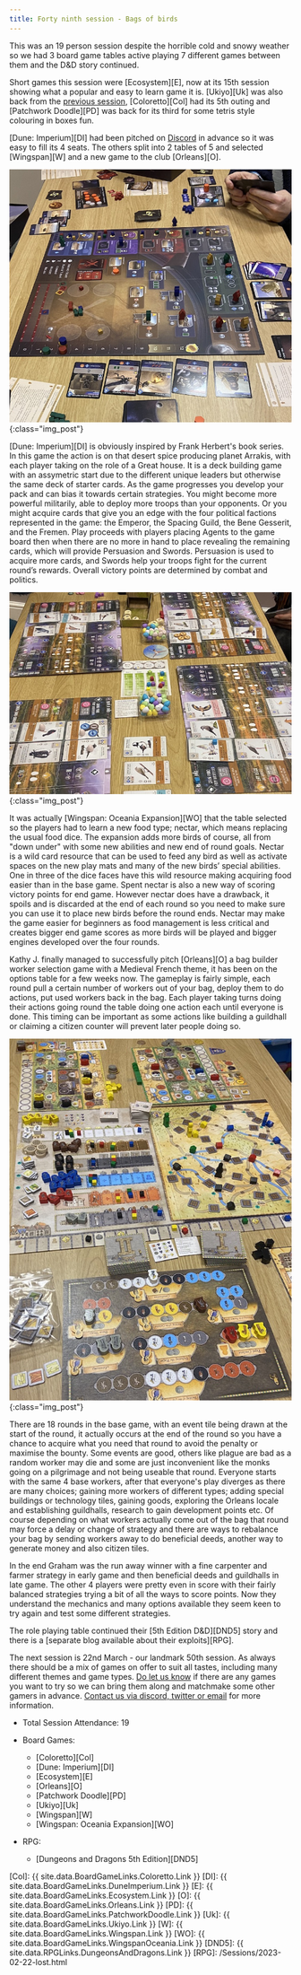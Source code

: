 ```yaml
---
title: Forty ninth session - Bags of birds
---
```


This was an 19 person session despite the horrible cold and snowy weather so we had 3 board game tables active playing 7 different games between them and the D&D story continued.

Short games this session were [Ecosystem][E], now at its 15th session showing what a popular and easy to learn game it is. [Ukiyo][Uk] was also back from the [previous session][48], [Coloretto][Col] had its 5th outing and [Patchwork Doodle][PD] was back for its third for some tetris style colouring in boxes fun.

[Dune: Imperium][DI] had been pitched on [Discord][Contact] in advance so it was easy to fill its 4 seats. The others split into 2 tables of 5 and selected [Wingspan][W] and a new game to the club [Orleans][O].

![Dune Imperium](/images/posts/2023_03_08/DuneImperium01.jpg "Dune Imperium"){:class="img_post"}

[Dune: Imperium][DI] is obviously inspired by Frank Herbert's book series. In this game the action is on that desert spice producing planet Arrakis, with each player taking on the role of a Great house. It is a deck building game with an assymetric start due to the different unique leaders but otherwise the same deck of starter cards. As the game progresses you develop your pack and can bias it towards certain strategies. You might become more powerful militarily, able to deploy more troops than your opponents. Or you might acquire cards that give you an edge with the four political factions represented in the game: the Emperor, the Spacing Guild, the Bene Gesserit, and the Fremen. Play proceeds with players placing Agents to the game board then when there are no more in hand to place revealing the remaining cards, which will provide Persuasion and Swords. Persuasion is used to acquire more cards, and Swords help your troops fight for the current round’s rewards. Overall victory points are determined by combat and politics. 

![Wingspan](/images/posts/2023_03_08/Wingspan01.jpg "Wingspan"){:class="img_post"}

It was actually [Wingspan: Oceania Expansion][WO] that the table selected so the players had to learn a new food type; nectar, which means replacing the usual food dice. The expansion adds more birds of course, all from "down under" with some new abilities and new end of round goals. Nectar is a wild card resource that can be used to feed any bird as well as activate spaces on the new play mats and many of the new birds’ special abilities. One in three of the dice faces have this wild resource making acquiring food easier than in the base game. Spent nectar is also a new way of scoring victory points for end game. However nectar does have a drawback, it spoils and is discarded at the end of each round so you need to make sure you can use it to place new birds before the round ends. Nectar may make the game easier for beginners as food management is less critical and creates bigger end game scores as more birds will be played and bigger engines developed over the four rounds.

Kathy J. finally managed to successfully pitch [Orleans][O] a bag builder worker selection game with a Medieval French theme, it has been on the options table for a few weeks now. The gameplay is fairly simple, each round pull a certain number of workers out of your bag, deploy them to do actions, put used workers back in the bag. Each player taking turns doing their actions going round the table doing one action each until everyone is done. This timing can be important as some actions like building a guildhall or claiming a citizen counter will prevent later people doing so.

![Orleans](/images/posts/2023_03_08/Orleans01.jpg "Orleans"){:class="img_post"}

There are 18 rounds in the base game, with an event tile being drawn at the start of the round, it actually occurs at the end of the round so you have a chance to acquire what you need that round to avoid the penalty or maximise the bounty. Some events are good, others like plague are bad as a random worker may die and some are just inconvenient like the monks going on a pilgrimage and not being useable that round. Everyone starts with the same 4 base workers, after that everyone's play diverges as there are many choices; gaining more workers of different types; adding special buildings or technology tiles, gaining goods, exploring the Orleans locale and establishing guildhalls, research to gain development points etc. Of course depending on what workers actually come out of the bag that round may force a delay or change of strategy and there are ways to rebalance your bag by sending workers away to do beneficial deeds, another way to generate money and also citizen tiles.

In the end Graham was the run away winner with a fine carpenter and farmer strategy in early game and then beneficial deeds and guildhalls in late game. The other 4 players were pretty even in score with their fairly balanced strategies trying a bit of all the ways to score points. Now they understand the mechanics and many options available they seem keen to try again and test some different strategies.

The role playing table continued their [5th Edition D&D][DND5] story and there is a [separate blog available about their exploits][RPG].

The next session is 22nd March - our landmark 50th session. As always there should be a mix of games on offer to suit all tastes, including many different themes and game types. [Do let us know][Contact] if there are any games you want to try so we can bring them along and matchmake some other gamers in advance. [Contact us via discord, twitter or email][Contact] for more information.

* Total Session Attendance: 19
* Board Games:

	 * [Coloretto][Col]
	 * [Dune: Imperium][DI]
	 * [Ecosystem][E]
	 * [Orleans][O]
	 * [Patchwork Doodle][PD]
	 * [Ukiyo][Uk]
	 * [Wingspan][W]
	 * [Wingspan: Oceania Expansion][WO]
 
 * RPG:
	* [Dungeons and Dragons 5th Edition][DND5]

[Col]: {{ site.data.BoardGameLinks.Coloretto.Link }}
[DI]: {{ site.data.BoardGameLinks.DuneImperium.Link }}
[E]: {{ site.data.BoardGameLinks.Ecosystem.Link }}
[O]: {{ site.data.BoardGameLinks.Orleans.Link }}
[PD]: {{ site.data.BoardGameLinks.PatchworkDoodle.Link }}
[Uk]: {{ site.data.BoardGameLinks.Ukiyo.Link }}
[W]: {{ site.data.BoardGameLinks.Wingspan.Link }}
[WO]: {{ site.data.BoardGameLinks.WingspanOceania.Link }}
[DND5]: {{ site.data.RPGLinks.DungeonsAndDragons.Link }}
[RPG]: /Sessions/2023-02-22-lost.html

[48]: /2023/02/22/fortyeighth-session.html

[Contact]: /Contact.html
